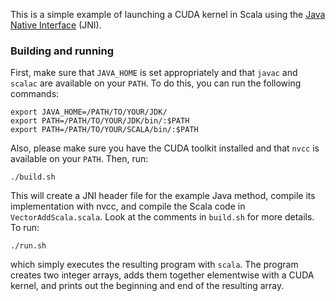 This is a simple example of launching a CUDA kernel in Scala using the [Java Native Interface](https://docs.oracle.com/en/java/javase/17/docs/specs/jni/intro.html) (JNI). 

### Building and running

First, make sure that `JAVA_HOME` is set appropriately and that `javac` and `scalac` are available on your `PATH`. To do this, you can run the following commands:

```
export JAVA_HOME=/PATH/TO/YOUR/JDK/
export PATH=/PATH/TO/YOUR/JDK/bin/:$PATH
export PATH=/PATH/TO/YOUR/SCALA/bin/:$PATH
```

Also, please make sure you have the CUDA toolkit installed and that `nvcc` is available on your `PATH`. Then, run:

```
./build.sh
```

This will create a JNI header file for the example Java method, compile its implementation with nvcc, and compile the Scala code in `VectorAddScala.scala`. Look at the comments in `build.sh` for more details. To run:

```
./run.sh
```

which simply executes the resulting program with `scala`. The program creates two integer arrays, adds them together elementwise with a CUDA kernel, and prints out the beginning and end of the resulting array.
